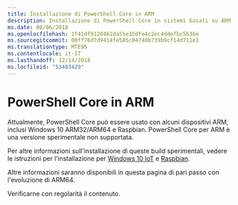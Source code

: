 ```yaml
---
title: Installazione di PowerShell Core in ARM
description: Installazione di PowerShell Core in sistemi basati su ARM
ms.date: 08/06/2018
ms.openlocfilehash: 1f41df9120461da55e35dfe4c2ec4ddefbc5b36e
ms.sourcegitcommit: 00ff76d7d9414fe585c04740b739b9cf14d711e1
ms.translationtype: MTE95
ms.contentlocale: it-IT
ms.lasthandoff: 12/14/2018
ms.locfileid: "53403429"
---
```

# <a name="powershell-core-on-arm"></a>PowerShell Core in ARM

Attualmente, PowerShell Core può essere usato con alcuni dispositivi ARM, inclusi Windows 10 ARM32/ARM64 e Raspbian.
PowerShell Core per ARM è una versione sperimentale non supportata.

Per altre informazioni sull'installazione di queste build sperimentali, vedere le istruzioni per l'installazione per [Windows 10 IoT](installing-powershell-core-on-windows.md#deploying-on-windows-iot) e [Raspbian](installing-powershell-core-on-linux.md#raspbian).

Altre informazioni saranno disponibili in questa pagina di pari passo con l'evoluzione di ARM64.

Verificarne con regolarità il contenuto.

